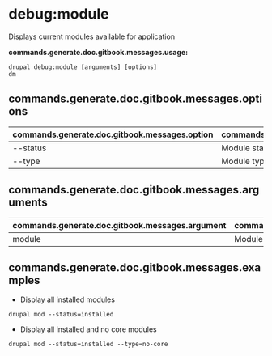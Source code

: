 # debug:module
Displays current modules available for application

**commands.generate.doc.gitbook.messages.usage:**
```
drupal debug:module [arguments] [options]
dm
```

## commands.generate.doc.gitbook.messages.options
commands.generate.doc.gitbook.messages.option | commands.generate.doc.gitbook.messages.details
-------|-------------
--status | Module status [installed|uninstalled]
--type | Module type [core|no-core]

## commands.generate.doc.gitbook.messages.arguments
commands.generate.doc.gitbook.messages.argument | commands.generate.doc.gitbook.messages.details
---------|-------------
module | Module name

## commands.generate.doc.gitbook.messages.examples
* Display all installed modules
```
drupal mod --status=installed
```
* Display all installed and no core modules
```
drupal mod --status=installed --type=no-core
```
